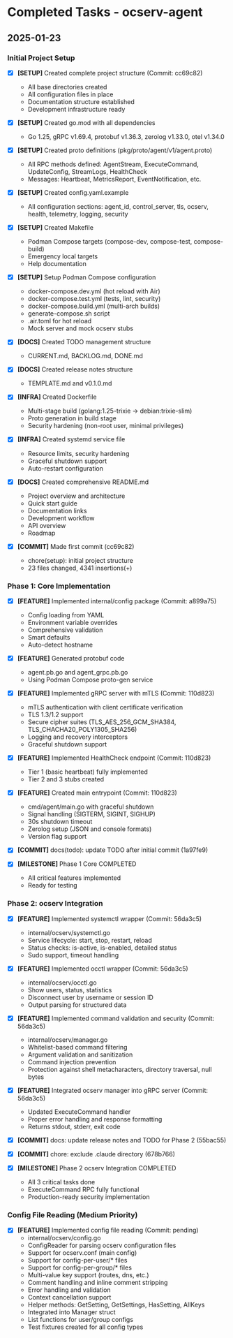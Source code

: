 # Completed Tasks - ocserv-agent

## 2025-01-23

### Initial Project Setup

- [x] **[SETUP]** Created complete project structure (Commit: cc69c82)
  - All base directories created
  - All configuration files in place
  - Documentation structure established
  - Development infrastructure ready

- [x] **[SETUP]** Created go.mod with all dependencies
  - Go 1.25, gRPC v1.69.4, protobuf v1.36.3, zerolog v1.33.0, otel v1.34.0

- [x] **[SETUP]** Created proto definitions (pkg/proto/agent/v1/agent.proto)
  - All RPC methods defined: AgentStream, ExecuteCommand, UpdateConfig, StreamLogs, HealthCheck
  - Messages: Heartbeat, MetricsReport, EventNotification, etc.

- [x] **[SETUP]** Created config.yaml.example
  - All configuration sections: agent_id, control_server, tls, ocserv, health, telemetry, logging, security

- [x] **[SETUP]** Created Makefile
  - Podman Compose targets (compose-dev, compose-test, compose-build)
  - Emergency local targets
  - Help documentation

- [x] **[SETUP]** Setup Podman Compose configuration
  - docker-compose.dev.yml (hot reload with Air)
  - docker-compose.test.yml (tests, lint, security)
  - docker-compose.build.yml (multi-arch builds)
  - generate-compose.sh script
  - .air.toml for hot reload
  - Mock server and mock ocserv stubs

- [x] **[DOCS]** Created TODO management structure
  - CURRENT.md, BACKLOG.md, DONE.md

- [x] **[DOCS]** Created release notes structure
  - TEMPLATE.md and v0.1.0.md

- [x] **[INFRA]** Created Dockerfile
  - Multi-stage build (golang:1.25-trixie → debian:trixie-slim)
  - Proto generation in build stage
  - Security hardening (non-root user, minimal privileges)

- [x] **[INFRA]** Created systemd service file
  - Resource limits, security hardening
  - Graceful shutdown support
  - Auto-restart configuration

- [x] **[DOCS]** Created comprehensive README.md
  - Project overview and architecture
  - Quick start guide
  - Documentation links
  - Development workflow
  - API overview
  - Roadmap

- [x] **[COMMIT]** Made first commit (cc69c82)
  - chore(setup): initial project structure
  - 23 files changed, 4341 insertions(+)

### Phase 1: Core Implementation

- [x] **[FEATURE]** Implemented internal/config package (Commit: a899a75)
  - Config loading from YAML
  - Environment variable overrides
  - Comprehensive validation
  - Smart defaults
  - Auto-detect hostname

- [x] **[FEATURE]** Generated protobuf code
  - agent.pb.go and agent_grpc.pb.go
  - Using Podman Compose proto-gen service

- [x] **[FEATURE]** Implemented gRPC server with mTLS (Commit: 110d823)
  - mTLS authentication with client certificate verification
  - TLS 1.3/1.2 support
  - Secure cipher suites (TLS_AES_256_GCM_SHA384, TLS_CHACHA20_POLY1305_SHA256)
  - Logging and recovery interceptors
  - Graceful shutdown support

- [x] **[FEATURE]** Implemented HealthCheck endpoint (Commit: 110d823)
  - Tier 1 (basic heartbeat) fully implemented
  - Tier 2 and 3 stubs created

- [x] **[FEATURE]** Created main entrypoint (Commit: 110d823)
  - cmd/agent/main.go with graceful shutdown
  - Signal handling (SIGTERM, SIGINT, SIGHUP)
  - 30s shutdown timeout
  - Zerolog setup (JSON and console formats)
  - Version flag support

- [x] **[COMMIT]** docs(todo): update TODO after initial commit (1a97fe9)

- [x] **[MILESTONE]** Phase 1 Core COMPLETED
  - All critical features implemented
  - Ready for testing

### Phase 2: ocserv Integration

- [x] **[FEATURE]** Implemented systemctl wrapper (Commit: 56da3c5)
  - internal/ocserv/systemctl.go
  - Service lifecycle: start, stop, restart, reload
  - Status checks: is-active, is-enabled, detailed status
  - Sudo support, timeout handling

- [x] **[FEATURE]** Implemented occtl wrapper (Commit: 56da3c5)
  - internal/ocserv/occtl.go
  - Show users, status, statistics
  - Disconnect user by username or session ID
  - Output parsing for structured data

- [x] **[FEATURE]** Implemented command validation and security (Commit: 56da3c5)
  - internal/ocserv/manager.go
  - Whitelist-based command filtering
  - Argument validation and sanitization
  - Command injection prevention
  - Protection against shell metacharacters, directory traversal, null bytes

- [x] **[FEATURE]** Integrated ocserv manager into gRPC server (Commit: 56da3c5)
  - Updated ExecuteCommand handler
  - Proper error handling and response formatting
  - Returns stdout, stderr, exit code

- [x] **[COMMIT]** docs: update release notes and TODO for Phase 2 (55bac55)

- [x] **[COMMIT]** chore: exclude .claude directory (678b766)

- [x] **[MILESTONE]** Phase 2 ocserv Integration COMPLETED
  - All 3 critical tasks done
  - ExecuteCommand RPC fully functional
  - Production-ready security implementation

### Config File Reading (Medium Priority)

- [x] **[FEATURE]** Implemented config file reading (Commit: pending)
  - internal/ocserv/config.go
  - ConfigReader for parsing ocserv configuration files
  - Support for ocserv.conf (main config)
  - Support for config-per-user/* files
  - Support for config-per-group/* files
  - Multi-value key support (routes, dns, etc.)
  - Comment handling and inline comment stripping
  - Error handling and validation
  - Context cancellation support
  - Helper methods: GetSetting, GetSettings, HasSetting, AllKeys
  - Integrated into Manager struct
  - List functions for user/group configs
  - Test fixtures created for all config types
